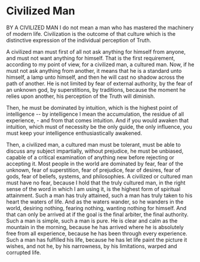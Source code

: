 
# Civilized Man 

BY A CIVILIZED MAN I do not mean a man who has mastered the machinery of modern life. Civilization is the outcome of that culture which is the distinctive expression of the individual perception of Truth. 

A civilized man must first of all not ask anything for himself from anyone, and must not want anything for himself. That is the first requirement, according to my point of view, for a civilized man, a cultured man. Now, if he must not ask anything from another, it means that he is a standard unto himself, a lamp unto himself, and then he will cast no shadow across the path of another. He is not limited by fear of external authority, by the fear of an unknown god, by superstitions, by traditions, because the moment he relies upon another, his perception of the Truth will diminish. 

Then, he must be dominated by intuition, which is the highest point of intelligence -- by intelligence I mean the accumulation, the residue of all experience, - and from that comes intuition. And if you would awaken that intuition, which must of necessity be the only guide, the only influence, you must keep your intelligence enthusiastically awakened. 

Then, a civilized man, a cultured man must be tolerant, must be able to discuss any subject impartially, without prejudice, he must be unbiased, capable of a critical examination of anything new before rejecting or accepting it. Most people in the world are dominated by fear, fear of the unknown, fear of superstition, fear of prejudice, fear of desires, fear of gods, fear of beliefs, systems, and philosophies. A civilized or cultured man must have no fear, because I hold that the truly cultured man, in the right sense of the word in which I am using it, is the highest form of spiritual attainment. Such a man has truly attained, such a man has truly taken to his heart the waters of life. And as the waters wander, so he wanders in the world, desiring nothing, fearing nothing, wanting nothing for himself. And that can only be arrived at if the goal is the final arbiter, the final authority. Such a man is simple, such a man is pure. He is clear and calm as the mountain in the morning, because he has arrived where he is absolutely free from all experience, because he has been through every experience. Such a man has fulfilled his life, because he has let life paint the picture it wishes, and not he, by his narrowness, by his limitations, warped and corrupted life. 

